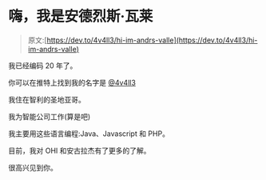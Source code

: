 # 嗨，我是安德烈斯·瓦莱

> 原文:[https://dev.to/4v4ll3/hi-im-andrs-valle](https://dev.to/4v4ll3/hi-im-andrs-valle)

我已经编码 20 年了。

你可以在推特上找到我的名字是 [@4v4ll3](https://twitter.com/4v4ll3)

我住在智利的圣地亚哥。

我为智能公司工作(算是吧)

我主要用这些语言编程:Java、Javascript 和 PHP。

目前，我对 OHI 和安古拉杰有了更多的了解。

很高兴见到你。